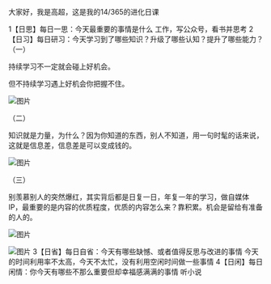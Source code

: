 大家好，我是高超，这是我的14/365的进化日课

1【日思】每日一思：今天最重要的事情是什么
工作，写公众号，看书并思考
2【日习】每日研习：今天学习到了哪些知识？升级了哪些认知？提升了哪些能力？
（一）  

持续学习不一定就会碰上好机会。  

但不持续学习遇上好机会你把握不住。  

![图片](https://mmbiz.qpic.cn/mmbiz_png/4nQRfXOqEIU7zWoOiacEvrlbSJibDUXGqOypfbYvGT391eBVB75eOUQQy8icrp9Z9XX0CzQIBzKdBwHlibZ5qMk7hw/640?wx_fmt=png&tp=webp&wxfrom=5&wx_lazy=1&wx_co=1)

  

（二）  

知识就是力量，为什么？因为你知道的东西，别人不知道，用一句时髦的话来说，这就是信息差，信息差是可以变成钱的。  

![图片](https://mmbiz.qpic.cn/mmbiz_png/4nQRfXOqEIU7zWoOiacEvrlbSJibDUXGqOEnfibmBvU9y5ORI347UL0GjZxeQVMPRWkHEMLevzFj0cDAaMQzkLqoA/640?wx_fmt=png&tp=webp&wxfrom=5&wx_lazy=1&wx_co=1)

  

（三）

别羡慕别人的突然爆红，其实背后都是日复一日，年复一年的学习，做自媒体 IP，最重要的是内容的优质程度，优质的内容怎么来？靠积累。机会是留给有准备的人的。  

![图片](https://mmbiz.qpic.cn/mmbiz_png/4nQRfXOqEIU7zWoOiacEvrlbSJibDUXGqOnknkuEp3KAb2VuWXn6FkrGernBuN5y408OjfRKNG7g8rMpByr6qIxA/640?wx_fmt=png&tp=webp&wxfrom=5&wx_lazy=1&wx_co=1)

![图片](https://mmbiz.qpic.cn/mmbiz_png/4nQRfXOqEIU7zWoOiacEvrlbSJibDUXGqO4iccICnEv5PubSle8aENllcicjLibMrZ9RicnSZESpcPibnTEibUibJrR6F7A/640?wx_fmt=png&tp=webp&wxfrom=5&wx_lazy=1&wx_co=1)
3【日省】每日自省：今天有哪些缺憾、或者值得反思与改进的事情
今天的时间利用率不太高，今天不太忙，没有利用空闲时间做一些事情
4【日闲】每日闲情：你今天有哪些不那么重要但却幸福感满满的事情
听小说